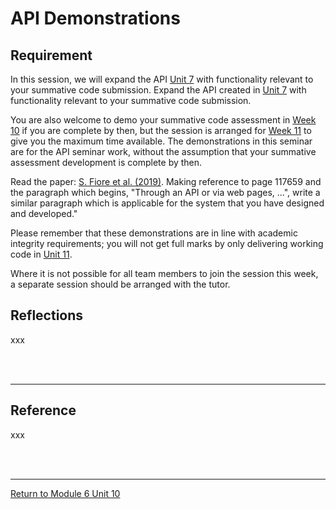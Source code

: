 # API Demonstrations

## Requirement
In this session, we will expand the API [Unit 7](SSD_Unit07.md) with functionality relevant to your summative code submission. Expand the API created in [Unit 7](SSD_Unit07.md) with functionality relevant to your summative code submission.

You are also welcome to demo your summative code assessment in [Week 10](SSD_Unit10.md) if you are complete by then, but the session is arranged for [Week 11](SSD_Unit11.md) to give you the maximum time available. The demonstrations in this seminar are for the API seminar work, without the assumption that your summative assessment development is complete by then.

Read the paper: [S. Fiore et al. (2019)](SSD_Unit10_SeminarReference.pdf). Making reference to page 117659 and the paragraph which begins, "Through an API or via web pages, ...", write a similar paragraph which is applicable for the system that you have designed and developed."

Please remember that these demonstrations are in line with academic integrity requirements; you will not get full marks by only delivering working code in [Unit 11](SSD_Unit11.md).

Where it is not possible for all team members to join the session this week, a separate session should be arranged with the tutor.

## Reflections
xxx

<br><br>

---

## Reference
xxx

<br><br>

---

[Return to Module 6 Unit 10](SSD_Unit10.md)
